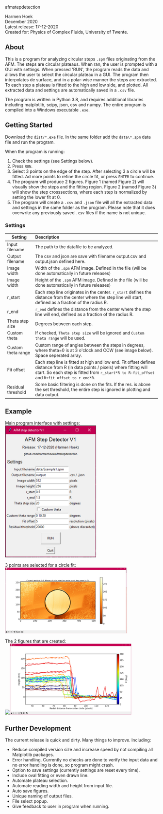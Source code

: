 afmstepdetection

Harmen Hoek <br />
December 2020 <br />
Latest release: 17-12-2020<br />
Created for: Physics of Complex Fluids, University of Twente.


## About
This is a program for analyzing circular steps `.spm` files originating from the AFM. The steps are circular plateaus. 
When ran, the user is prompted with a GUI with settings. When pressed 'RUN', the program reads the data and allows the user
to select the circular plateau in a GUI. The program then interpolates de surface, and in a polar-wise manner the steps are
extracted. To each step a plateau is fitted to the high and low side, and plotted. All extracted data and settings are
automatically saved in a `.csv` file.

The program is written in Python 3.8, and requires additional libraries including matplotlib, scipy, json, csv and numpy. 
The entire program is compiled into a Windows executable `.exe`.



## Getting Started
Download the `dist/*.exe` file. In the same folder add the `data\*.spm` data file and run the program.

When the program is running:
1. Check the settings (see Settings below).
2. Press `RUN`.
3. Select 3 points on the edge of the step. After selecting 3 a circle will be fitted. Ad more points to refine the circle fit, or press `ENTER` to continue.
4. The program will produce 2 figures. Figure 1 (named Figure 2) will visually show the steps and the fitting region. Figure 2 (named Figure 3) will show the step crosssections, where each step is normalized by setting the lower fit at 0.
5. The program will create a `.csv` and `.json` file will all the extracted data and settings in the same folder as the program. Please note that it does overwrite any previously saved `.csv` files if the name is not unique.

### Settings
| Setting        | Description
| --------------- |:-------------|
| Input filename      | The path to the datafile to be analyzed.
| Output filename      | The csv and json are save with filename output.csv and output.json defined here.       
| Image width | Width of the `.spm` AFM image. Defined in the file (will be done automatically in future releases)
| Image width | Height of the `.spm` AFM image. Defined in the file (will be done automatically in future releases)
| r_start | Each step line originates in the center. `r_start` defines the distance from the center where the step line will start, defined as a fraction of the radius R.
| r_end | `r_end` defines the distance from the center where the step line will end, defined as a fraction of the radius R.
| Theta step size | Degrees between each step.
| Custom theta | If checked, `Theta step size` will be ignored and `Custom theta range` will be used.
| Custom theta range | Custom range of angles between the steps in degrees, where theta=0 is at 3 o'clock and CCW (see image below). Space seperated array.
| Fit offset | Each step line is fitted at high and low end. Fit offset defines distance from R (in data points / pixels) where fitting will start. So each step is fitted from `r_start*R to R-fit_offset` and `R+fit_offset to r_end*R`.
| Residual threshold | Some basic filtering is done on the fits. If the res. is above the set threshold, the entire step is ignored in plotting and data output. 

## Example

Main program interface with settings:<br />
<img src="images/afmstepdetector_v1_1.png" width="300" />

3 points are selected for a circle fit:<br />
<img src="images/afmstepdetector_v1_2.png" width="400" />

The 2 figures that are created: <br />
<img src="images/afmstepdetector_v1_3.png" width="400" /><img src="images/afmstepdetector_v1_4.png" width="400" />

## Further Development
The current release is quick and dirty. Many things to improve. Including:

* Reduce compiled version size and increase speed by not compiling all Matplotlib packages.
* Error handling. Currently no checks are done to verify the input data and no error handling is done, so program might crash.
* Option to save settings (currently settings are reset every time).
* Include oval fitting or even drawn line.
* Automate plateau selection.
* Automate reading width and height from input file.
* Auto save figures.
* Unique naming of output files.
* File select popup.
* Give feedback to user in program when running.